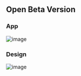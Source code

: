 ## Open Beta Version
### App
![image](https://github.com/user-attachments/assets/b1990be8-ae0d-47d9-90b0-656c9fc0e2ce)

### Design
![image](https://github.com/user-attachments/assets/8c1f6d67-a2c6-4f8a-942f-b3b24bf5be84)
